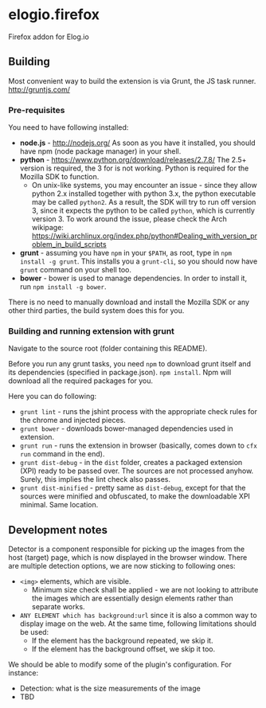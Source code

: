elogio.firefox
==============

Firefox addon for Elog.io

## Building

Most convenient way to build the extension is via Grunt, the JS task runner. http://gruntjs.com/

### Pre-requisites

You need to have following installed:

 * **node.js** - http://nodejs.org/ As soon as you have it installed, you should have npm (node package manager) in your
   shell.
 * **python** - https://www.python.org/download/releases/2.7.8/ The 2.5+ version is required, the 3 for is not working. Python
   is required for the Mozilla SDK to function.
   * On unix-like systems, you may encounter an issue - since they allow python 2.x installed together with python 3.x,
     the python executable may be called `python2`. As a result, the SDK will try to run off version 3, since it expects
     the python to be called `python`, which is currently version 3.
     To work around the issue, please check the Arch wikipage: https://wiki.archlinux.org/index.php/python#Dealing_with_version_problem_in_build_scripts
 * **grunt** - assuming you have `npm` in your `$PATH`, as root, type in `npm install -g grunt`. This installs you a `grunt-cli`,
   so you should now have `grunt` command on your shell too.
 * **bower** - bower is used to manage dependencies. In order to install it, run `npm install -g bower`.

There is no need to manually download and install the Mozilla SDK or any other third parties, the build system
does this for you.

### Building and running extension with grunt

Navigate to the source root (folder containing this README).

Before you run any grunt tasks, you need `npm` to download grunt itself and its dependencies (specified in package.json).
`npm install`. Npm will download all the required packages for you.

Here you can do following:

 * `grunt lint` - runs the jshint process with the appropriate check rules for the chrome and injected pieces.
 * `grunt bower` - downloads bower-managed dependencies used in extension.
 * `grunt run` - runs the extension in browser (basically, comes down to `cfx run` command in the end).
 * `grunt dist-debug` - in the `dist` folder, creates a packaged extension (XPI) ready to be passed over. The sources
   are not processed anyhow. Surely, this implies the lint check also passes.
 * `grunt dist-minified` - pretty same as `dist-debug`, except for that the sources were minified and obfuscated, to make
   the downloadable XPI minimal. Same location.


## Development notes

Detector is a component responsible for picking up the images from the host (target) page, which is now displayed in the browser window. There are multiple detection options, we are now sticking to following ones: 

 * `<img>` elements, which are visible. 
    * Minimum size check shall be applied - we are not looking to attribute the images which are essentially design elements rather than separate works. 
 * `ANY ELEMENT which has background:url` since it is also a common way to display image on the web. At the same time, following limitations should be used: 
    * If the element has the background repeated, we skip it. 
    * If the element has the background offset, we skip it too. 


We should be able to modify some of the plugin's configuration. For instance: 
 * Detection: what is the size measurements of the image 
 * TBD
